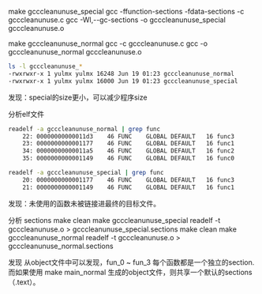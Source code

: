 make gcccleanunuse_special
gcc -ffunction-sections -fdata-sections -c gcccleanunuse.c
gcc -Wl,--gc-sections -o gcccleanunuse_special gcccleanunuse.o

make gcccleanunuse_normal
gcc -c gcccleanunuse.c
gcc -o gcccleanunuse_normal gcccleanunuse.o

```bash
ls -l gcccleanunuse_*
-rwxrwxr-x 1 yulmx yulmx 16248 Jun 19 01:23 gcccleanunuse_normal
-rwxrwxr-x 1 yulmx yulmx 16000 Jun 19 01:23 gcccleanunuse_special
```
发现：special的size更小，可以减少程序size

分析elf文件
```bash
readelf -a gcccleanunuse_normal | grep func
    22: 00000000000011d3    46 FUNC    GLOBAL DEFAULT   16 func3
    23: 0000000000001177    46 FUNC    GLOBAL DEFAULT   16 func1
    34: 00000000000011a5    46 FUNC    GLOBAL DEFAULT   16 func2
    35: 0000000000001149    46 FUNC    GLOBAL DEFAULT   16 func0

readelf -a gcccleanunuse_special | grep func
    20: 0000000000001177    46 FUNC    GLOBAL DEFAULT   16 func3
    21: 0000000000001149    46 FUNC    GLOBAL DEFAULT   16 func1
```
发现：未使用的函数未被链接进最终的目标文件。

分析 sections
make clean
make gcccleanunuse_special
readelf -t gcccleanunuse.o > gcccleanunuse_special.sections
make clean
make gcccleanunuse_normal
readelf -t gcccleanunuse.o > gcccleanunuse_normal.sections

发现
从object文件中可以发现，fun_0 ~ fun_3 每个函数都是一个独立的section.
而如果使用 make main_normal 生成的object文件，则共享一个默认的sections（.text）。